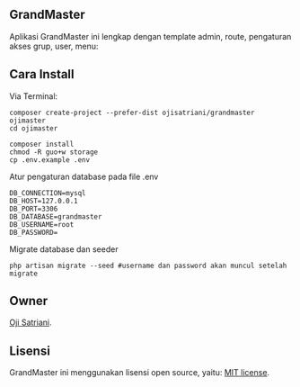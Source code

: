 ## GrandMaster

Aplikasi GrandMaster ini lengkap dengan template admin, route, pengaturan akses grup, user, menu:

Cara Install
----

Via Terminal:
```
composer create-project --prefer-dist ojisatriani/grandmaster ojimaster
cd ojimaster
```
```
composer install
chmod -R guo+w storage
cp .env.example .env
```
Atur pengaturan database pada file .env

```
DB_CONNECTION=mysql
DB_HOST=127.0.0.1
DB_PORT=3306
DB_DATABASE=grandmaster
DB_USERNAME=root
DB_PASSWORD=
```
Migrate database dan seeder

```
php artisan migrate --seed #username dan password akan muncul setelah migrate
```

## Owner

[Oji Satriani](https://github.com/ojisatriani).

## Lisensi

GrandMaster ini menggunakan lisensi open source, yaitu: [MIT license](https://opensource.org/licenses/MIT).